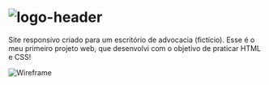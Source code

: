 # ![logo-header](https://user-images.githubusercontent.com/66256980/83903463-8df4f380-a734-11ea-9874-58fb00398839.png)
Site responsivo criado para um escritório de advocacia (fictício). Esse é o meu primeiro projeto web, que desenvolvi com o objetivo de praticar HTML e CSS!

![Wireframe](https://user-images.githubusercontent.com/66256980/83903693-f80d9880-a734-11ea-8985-f7aa897090fb.jpg)


